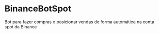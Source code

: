 # BinanceBotSpot
Bot para fazer compras e posicionar vendas de forma automática na conta spot da Binance
